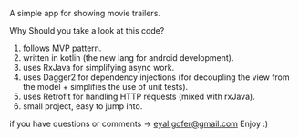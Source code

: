 A simple app for showing movie trailers.

Why Should you take a look at this code?
1. follows MVP pattern.
1. written in kotlin (the new lang for android development).
2. uses RxJava for simplifying async work.
3. uses Dagger2 for dependency injections (for decoupling the view from the model + simplifies the use of unit tests).
4. uses Retrofit for handling HTTP requests (mixed with rxJava).
5. small project, easy to jump into. 

if you have questions or comments -> eyal.gofer@gmail.com
Enjoy :)
